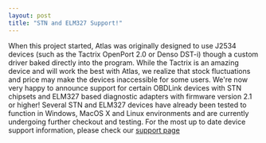 ```yaml
---
layout: post
title: "STN and ELM327 Support!"
---
```


When this project started, Atlas was originally designed to use J2534 devices (such as the Tactrix OpenPort 2.0 or Denso DST-i) though a custom driver baked directly into the program. While the Tactrix is an amazing device and will work the best with Atlas, we realize that stock fluctuations and price may make the devices inaccessible for some users.
We're now very happy to announce support for certain OBDLink devices with STN chipsets and ELM327 based diagnostic adapters with firmware version 2.1 or higher!
Several STN and ELM327 devices have already been tested to function in Windows, MacOS X and Linux environments and are currently undergoing further checkout and testing.
For the most up to date device support information, please check our [support page](./support.html)
